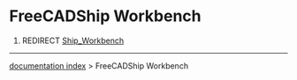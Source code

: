 # FreeCADShip Workbench
1.  REDIRECT [Ship\_Workbench](Ship_Workbench.md)

---
[documentation index](../README.md) > FreeCADShip Workbench
